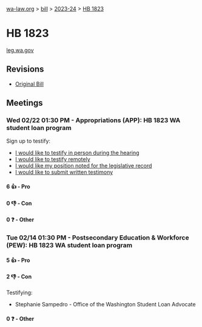 [wa-law.org](/) > [bill](/bill/) > [2023-24](/bill/2023-24/) > [HB 1823](/bill/2023-24/hb/1823/)

# HB 1823
[leg.wa.gov](https://app.leg.wa.gov/billsummary?BillNumber=1823&Year=2023&Initiative=false)

## Revisions
* [Original Bill](1/)

## Meetings
### Wed 02/22 01:30 PM - Appropriations (APP): HB 1823 WA student loan program
Sign up to testify:
* [I would like to testify in person during the hearing](https://app.leg.wa.gov/csi/Testifier/Add?chamber=House&mId=30811&aId=152544&caId=21789&tId=1)
* [I would like to testify remotely](https://app.leg.wa.gov/csi/Testifier/Add?chamber=House&mId=30811&aId=152544&caId=21789&tId=2)
* [I would like my position noted for the legislative record](https://app.leg.wa.gov/csi/Testifier/Add?chamber=House&mId=30811&aId=152544&caId=21789&tId=3)
* [I would like to submit written testimony](https://app.leg.wa.gov/csi/Testifier/Add?chamber=House&mId=30811&aId=152544&caId=21789&tId=4)

#### 6 👍 - Pro

#### 0 👎 - Con

#### 0 ❓ - Other

### Tue 02/14 01:30 PM - Postsecondary Education & Workforce (PEW): HB 1823 WA student loan program
#### 5 👍 - Pro

#### 2 👎 - Con
Testifying:
* Stephanie Sampedro - Office of the Washington Student Loan Advocate

#### 0 ❓ - Other
